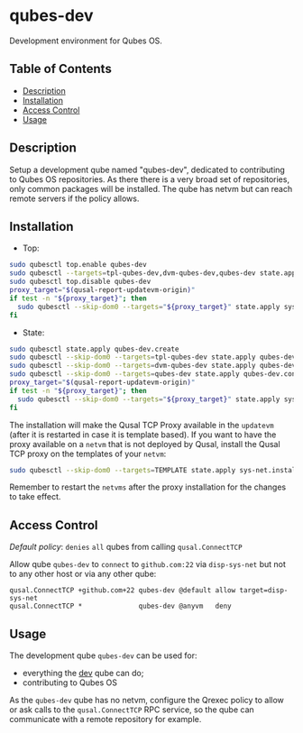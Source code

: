 # qubes-dev

Development environment for Qubes OS.

## Table of Contents

*   [Description](#description)
*   [Installation](#installation)
*   [Access Control](#access-control)
*   [Usage](#usage)

## Description

Setup a development qube named "qubes-dev", dedicated to contributing to Qubes
OS repositories. As there there is a very broad set of repositories, only
common packages will be installed. The qube has netvm but can reach remote
servers if the policy allows.

## Installation

*   Top:

```sh
sudo qubesctl top.enable qubes-dev
sudo qubesctl --targets=tpl-qubes-dev,dvm-qubes-dev,qubes-dev state.apply
sudo qubesctl top.disable qubes-dev
proxy_target="$(qusal-report-updatevm-origin)"
if test -n "${proxy_target}"; then
  sudo qubesctl --skip-dom0 --targets="${proxy_target}" state.apply sys-net.install-proxy
fi
```

*   State:

<!-- pkg:begin:post-install -->

```sh
sudo qubesctl state.apply qubes-dev.create
sudo qubesctl --skip-dom0 --targets=tpl-qubes-dev state.apply qubes-dev.install
sudo qubesctl --skip-dom0 --targets=dvm-qubes-dev state.apply qubes-dev.configure-dvm
sudo qubesctl --skip-dom0 --targets=qubes-dev state.apply qubes-dev.configure
proxy_target="$(qusal-report-updatevm-origin)"
if test -n "${proxy_target}"; then
  sudo qubesctl --skip-dom0 --targets="${proxy_target}" state.apply sys-net.install-proxy
fi
```

<!-- pkg:end:post-install -->

The installation will make the Qusal TCP Proxy available in the `updatevm`
(after it is restarted in case it is template based). If you want to have the
proxy available on a `netvm` that is not deployed by Qusal, install the Qusal
TCP proxy on the templates of your `netvm`:

```sh
sudo qubesctl --skip-dom0 --targets=TEMPLATE state.apply sys-net.install-proxy
```

Remember to restart the `netvms` after the proxy installation for the changes
to take effect.

## Access Control

_Default policy_: `denies` `all` qubes from calling `qusal.ConnectTCP`

Allow qube `qubes-dev` to `connect` to `github.com:22` via `disp-sys-net` but
not to any other host or via any other qube:

```qrexecpolicy
qusal.ConnectTCP +github.com+22 qubes-dev @default allow target=disp-sys-net
qusal.ConnectTCP *              qubes-dev @anyvm   deny
```

## Usage

The development qube `qubes-dev` can be used for:

*   everything the [dev](../dev/README.md) qube can do;
*   contributing to Qubes OS

As the `qubes-dev` qube has no netvm, configure the Qrexec policy to allow or
ask calls to the `qusal.ConnectTCP` RPC service, so the qube can communicate
with a remote repository for example.
